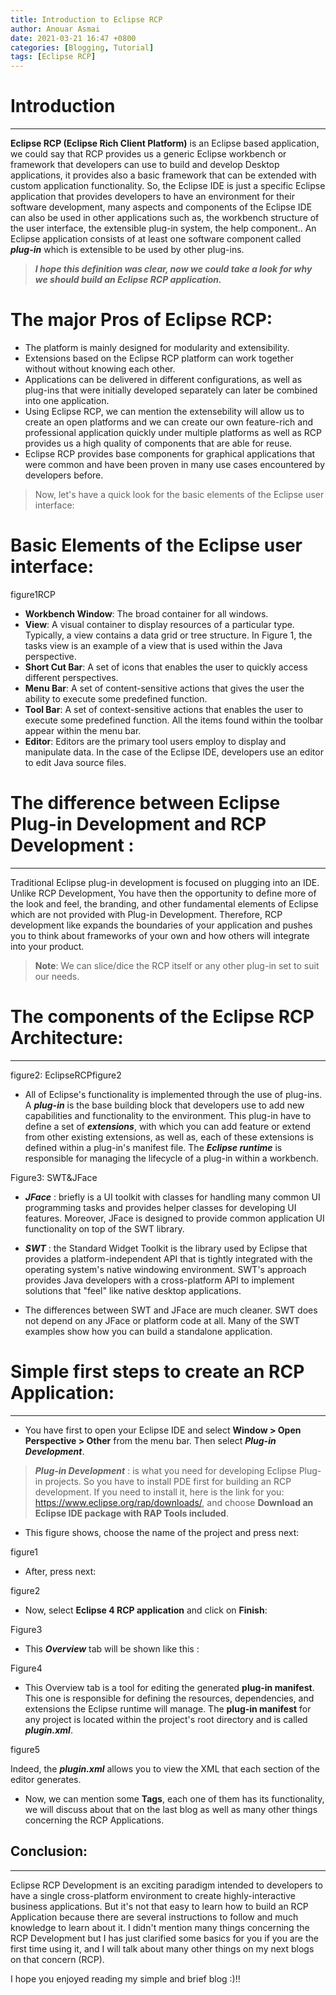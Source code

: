 ```yaml
---
title: Introduction to Eclipse RCP
author: Anouar Asmai
date: 2021-03-21 16:47 +0800
categories: [Blogging, Tutorial]
tags: [Eclipse RCP]
---
```




# Introduction

---

   **Eclipse RCP (Eclipse Rich Client Platform)** is an Eclipse based application, we could say that RCP provides us a generic Eclipse workbench or framework that developers can use to build and develop Desktop applications, it provides also a basic framework that can be extended with custom application functionality.
So, the Eclipse IDE is just a specific Eclipse application that provides developers to have an environment for their software development, many aspects and components of the Eclipse IDE can also be used in other applications such as, the workbench structure of the user interface, the extensible plug-in system, the help component.. An Eclipse application consists of at least one
software component called ***plug-in*** which is extensible to be used by other plug-ins.


> ***I hope this definition was clear, now we could take a look for why we should build an Eclipse RCP application.***

# The major Pros of Eclipse RCP:

* The platform is mainly designed for modularity and extensibility.
* Extensions based on the Eclipse RCP platform can work together without
without knowing each other. 
* Applications can be delivered in different configurations, as well as plug-ins that were initially developed separately can later be combined into one application.
* Using Eclipse RCP, we can mention the extensebility will allow us to create an open platforms and we can create our own feature-rich and professional application quickly under multiple platforms as well as RCP provides us a high quality of components that are able for reuse.
* Eclipse RCP provides base components for graphical applications that were common and have been proven in many use cases encountered by developers before.


> Now, let's have a quick look for the basic elements of the Eclipse user interface:

# Basic Elements of the Eclipse user interface:

figure1RCP

- **Workbench Window**: The broad container for all windows.
- **View**: A visual container to display resources of a particular type. Typically, a view contains a data grid or tree structure. In Figure 1, the tasks view is an example of a view that is used within the Java perspective.
- **Short Cut Bar**: A set of icons that enables the user to quickly access different perspectives.
- **Menu Bar**: A set of content-sensitive actions that gives the user the ability to execute some predefined function.
- **Tool Bar**: A set of context-sensitive actions that enables the user to execute some predefined function. All the items found within the toolbar appear within the menu bar.
- **Editor**: Editors are the primary tool users employ to display and manipulate data. In the case of the Eclipse IDE, developers use an editor to edit Java source files.


# The difference between Eclipse Plug-in Development and RCP Development :

---

Traditional Eclipse plug-in development is focused on plugging into an IDE. Unlike RCP Development, You have then the opportunity to define more of the look and feel, the branding, and 
other fundamental elements of Eclipse which are not provided with Plug-in Development. Therefore, RCP development like expands the boundaries of your application and pushes you to think about frameworks of your own and how others will integrate into your product.


> **Note**: We can slice/dice the RCP itself or any other plug-in set to suit our needs.


# The components of the Eclipse RCP Architecture:

---

figure2: EclipseRCPfigure2


- All of Eclipse's functionality is implemented through the use of plug-ins. A ***plug-in*** is the base building block that developers use to add new capabilities and functionality to the
environment. This plug-in have to define a set of ***extensions***, with which you can add feature or extend from other existing extensions, as well as, each of these extensions is defined within a plug-in's manifest file. The ***Eclipse runtime*** is responsible for managing the lifecycle of a plug-in within a workbench. 



Figure3: SWT&JFace


- ***JFace*** : briefly is a UI toolkit with classes for handling many common UI programming tasks and provides helper classes for developing UI features. Moreover, JFace is designed to provide common application UI functionality on top of the SWT library.

- ***SWT*** : the Standard Widget Toolkit is the library used by Eclipse that  provides a platform-independent API that is tightly integrated with the operating system's native windowing environment. SWT's approach provides Java developers with a cross-platform API to implement
solutions that "feel" like native desktop applications.

- The differences between SWT and JFace are much cleaner. SWT does not depend on any JFace or platform code at all. Many of the SWT examples show how you can build a standalone application.


# Simple first steps to create an RCP Application:

---

- You have first to open your Eclipse IDE and select **Window > Open Perspective > Other** from the menu bar. Then select ***Plug-in Development***. 

> ***Plug-in Development*** : is what you need for developing Eclipse Plug-in projects. So you have to install PDE first for building an RCP development. If you need to install it, here is the link for you: https://www.eclipse.org/rap/downloads/, and choose **Download an Eclipse IDE package with RAP Tools included**.

- This figure shows, choose the name of the project and press next:

figure1

- After, press next:

figure2

- Now, select **Eclipse 4 RCP application** and click on **Finish**:

Figure3

- This ***Overview*** tab will be shown like this :

Figure4



- This Overview tab is a tool for editing the generated **plug-in manifest**. This one is responsible for defining the resources, dependencies, and extensions the
Eclipse runtime will manage. The **plug-in manifest** for any project is located within the
project's root directory and is called ***plugin.xml***.

figure5


Indeed, the ***plugin.xml*** allows you to view the XML that each section of the editor
generates. 


- Now, we can mention some **Tags**, each one of them has its functionality, we will discuss about that on the last blog as well as many other things concerning the RCP Applications.




## Conclusion:

---

Eclipse RCP Development is an exciting paradigm intended to developers to have a single cross-platform environment to create highly-interactive business applications. But it's not that easy to learn how to build an RCP Application because there are several instructions to follow and much knowledge to learn about it. I didn't mention many things concerning the RCP Development but I has just clarified some basics for you if you are the first time using it, and I will talk about many other things on my next blogs on that concern (RCP).

I hope you enjoyed reading my simple and brief blog :)!!
 
